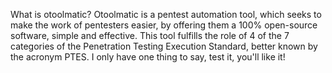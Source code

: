 What is otoolmatic?
Otoolmatic is a pentest automation tool, which seeks to make the work of pentesters easier, by offering them a 100% open-source software, simple and effective. This tool fulfills the role of 4 of the 7 categories of the Penetration Testing Execution Standard, better known by the acronym PTES.  I only have one thing to say, test it, you'll like it!
